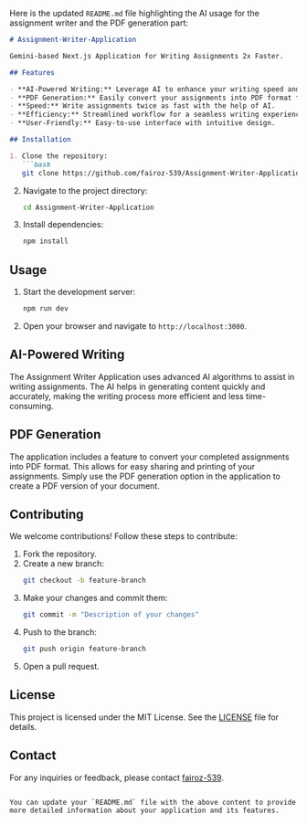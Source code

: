 Here is the updated `README.md` file highlighting the AI usage for the assignment writer and the PDF generation part:

```markdown
# Assignment-Writer-Application

Gemini-based Next.js Application for Writing Assignments 2x Faster.

## Features

- **AI-Powered Writing:** Leverage AI to enhance your writing speed and efficiency. The application uses advanced AI algorithms to help you generate content quickly and accurately.
- **PDF Generation:** Easily convert your assignments into PDF format for convenient sharing and printing.
- **Speed:** Write assignments twice as fast with the help of AI.
- **Efficiency:** Streamlined workflow for a seamless writing experience.
- **User-Friendly:** Easy-to-use interface with intuitive design.

## Installation

1. Clone the repository:
   ```bash
   git clone https://github.com/fairoz-539/Assignment-Writer-Application.git
   ```
2. Navigate to the project directory:
   ```bash
   cd Assignment-Writer-Application
   ```
3. Install dependencies:
   ```bash
   npm install
   ```

## Usage

1. Start the development server:
   ```bash
   npm run dev
   ```
2. Open your browser and navigate to `http://localhost:3000`.

## AI-Powered Writing

The Assignment Writer Application uses advanced AI algorithms to assist in writing assignments. The AI helps in generating content quickly and accurately, making the writing process more efficient and less time-consuming.

## PDF Generation

The application includes a feature to convert your completed assignments into PDF format. This allows for easy sharing and printing of your assignments. Simply use the PDF generation option in the application to create a PDF version of your document.

## Contributing

We welcome contributions! Follow these steps to contribute:

1. Fork the repository.
2. Create a new branch:
   ```bash
   git checkout -b feature-branch
   ```
3. Make your changes and commit them:
   ```bash
   git commit -m "Description of your changes"
   ```
4. Push to the branch:
   ```bash
   git push origin feature-branch
   ```
5. Open a pull request.

## License

This project is licensed under the MIT License. See the [LICENSE](LICENSE) file for details.

## Contact

For any inquiries or feedback, please contact [fairoz-539](https://github.com/fairoz-539).

```

You can update your `README.md` file with the above content to provide more detailed information about your application and its features.
